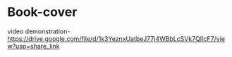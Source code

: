 # Book-cover
video demonstration-https://drive.google.com/file/d/1k3YeznxUatbeJ77j4WBbLcSVk7QIIcF7/view?usp=share_link
